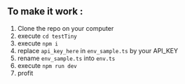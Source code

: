 ## To make it work :

1. Clone the repo on your computer
2. execute `cd testTiny`
3. execute `npm i`
4. replace `api_key_here` in `env_sample.ts` by your API_KEY
5. rename `env_sample.ts` into `env.ts`
6. execute `npm run dev`
7. profit
